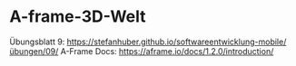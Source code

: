 # A-frame-3D-Welt
Übungsblatt 9: https://stefanhuber.github.io/softwareentwicklung-mobile/übungen/09/
A-Frame Docs: https://aframe.io/docs/1.2.0/introduction/